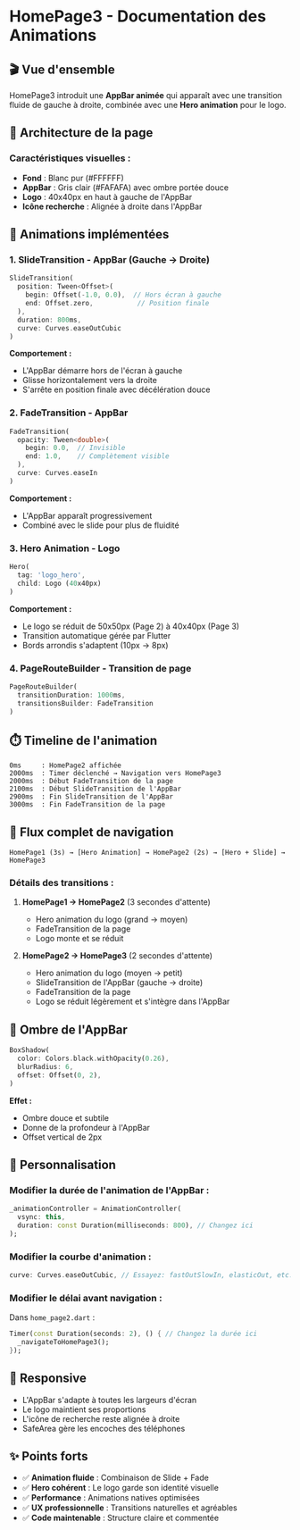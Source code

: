 # HomePage3 - Documentation des Animations

## 🎬 Vue d'ensemble

HomePage3 introduit une **AppBar animée** qui apparaît avec une transition fluide de gauche à droite, combinée avec une **Hero animation** pour le logo.

## 📐 Architecture de la page

### Caractéristiques visuelles :
- **Fond** : Blanc pur (#FFFFFF)
- **AppBar** : Gris clair (#FAFAFA) avec ombre portée douce
- **Logo** : 40x40px en haut à gauche de l'AppBar
- **Icône recherche** : Alignée à droite dans l'AppBar

## 🎨 Animations implémentées

### 1. **SlideTransition - AppBar (Gauche → Droite)**

```dart
SlideTransition(
  position: Tween<Offset>(
    begin: Offset(-1.0, 0.0),  // Hors écran à gauche
    end: Offset.zero,           // Position finale
  ),
  duration: 800ms,
  curve: Curves.easeOutCubic
)
```

**Comportement :**
- L'AppBar démarre hors de l'écran à gauche
- Glisse horizontalement vers la droite
- S'arrête en position finale avec décélération douce

### 2. **FadeTransition - AppBar**

```dart
FadeTransition(
  opacity: Tween<double>(
    begin: 0.0,  // Invisible
    end: 1.0,    // Complètement visible
  ),
  curve: Curves.easeIn
)
```

**Comportement :**
- L'AppBar apparaît progressivement
- Combiné avec le slide pour plus de fluidité

### 3. **Hero Animation - Logo**

```dart
Hero(
  tag: 'logo_hero',
  child: Logo (40x40px)
)
```

**Comportement :**
- Le logo se réduit de 50x50px (Page 2) à 40x40px (Page 3)
- Transition automatique gérée par Flutter
- Bords arrondis s'adaptent (10px → 8px)

### 4. **PageRouteBuilder - Transition de page**

```dart
PageRouteBuilder(
  transitionDuration: 1000ms,
  transitionsBuilder: FadeTransition
)
```

## ⏱️ Timeline de l'animation

```
0ms     : HomePage2 affichée
2000ms  : Timer déclenché → Navigation vers HomePage3
2000ms  : Début FadeTransition de la page
2100ms  : Début SlideTransition de l'AppBar
2900ms  : Fin SlideTransition de l'AppBar
3000ms  : Fin FadeTransition de la page
```

## 🎯 Flux complet de navigation

```
HomePage1 (3s) → [Hero Animation] → HomePage2 (2s) → [Hero + Slide] → HomePage3
```

### Détails des transitions :

1. **HomePage1 → HomePage2** (3 secondes d'attente)
   - Hero animation du logo (grand → moyen)
   - FadeTransition de la page
   - Logo monte et se réduit

2. **HomePage2 → HomePage3** (2 secondes d'attente)
   - Hero animation du logo (moyen → petit)
   - SlideTransition de l'AppBar (gauche → droite)
   - FadeTransition de la page
   - Logo se réduit légèrement et s'intègre dans l'AppBar

## 🎨 Ombre de l'AppBar

```dart
BoxShadow(
  color: Colors.black.withOpacity(0.26),
  blurRadius: 6,
  offset: Offset(0, 2),
)
```

**Effet :**
- Ombre douce et subtile
- Donne de la profondeur à l'AppBar
- Offset vertical de 2px

## 🔧 Personnalisation

### Modifier la durée de l'animation de l'AppBar :

```dart
_animationController = AnimationController(
  vsync: this,
  duration: const Duration(milliseconds: 800), // Changez ici
);
```

### Modifier la courbe d'animation :

```dart
curve: Curves.easeOutCubic, // Essayez: fastOutSlowIn, elasticOut, etc.
```

### Modifier le délai avant navigation :

Dans `home_page2.dart` :
```dart
Timer(const Duration(seconds: 2), () { // Changez la durée ici
  _navigateToHomePage3();
});
```

## 📱 Responsive

- L'AppBar s'adapte à toutes les largeurs d'écran
- Le logo maintient ses proportions
- L'icône de recherche reste alignée à droite
- SafeArea gère les encoches des téléphones

## ✨ Points forts

- ✅ **Animation fluide** : Combinaison de Slide + Fade
- ✅ **Hero cohérent** : Le logo garde son identité visuelle
- ✅ **Performance** : Animations natives optimisées
- ✅ **UX professionnelle** : Transitions naturelles et agréables
- ✅ **Code maintenable** : Structure claire et commentée

